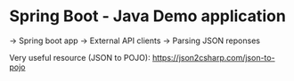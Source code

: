 # Spring Boot - Java Demo application

-> Spring boot app
-> External API clients
-> Parsing JSON reponses

Very useful resource (JSON to POJO): https://json2csharp.com/json-to-pojo